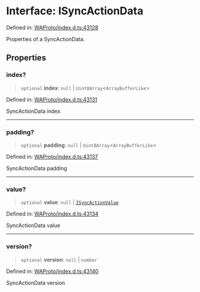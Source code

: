 # Interface: ISyncActionData

Defined in: [WAProto/index.d.ts:43128](https://github.com/Fokusdotid/bail/blob/82f46c566476ac566bfd781dede14412fcdfb787/WAProto/index.d.ts#L43128)

Properties of a SyncActionData.

## Properties

### index?

> `optional` **index**: `null` \| `Uint8Array`\<`ArrayBufferLike`\>

Defined in: [WAProto/index.d.ts:43131](https://github.com/Fokusdotid/bail/blob/82f46c566476ac566bfd781dede14412fcdfb787/WAProto/index.d.ts#L43131)

SyncActionData index

***

### padding?

> `optional` **padding**: `null` \| `Uint8Array`\<`ArrayBufferLike`\>

Defined in: [WAProto/index.d.ts:43137](https://github.com/Fokusdotid/bail/blob/82f46c566476ac566bfd781dede14412fcdfb787/WAProto/index.d.ts#L43137)

SyncActionData padding

***

### value?

> `optional` **value**: `null` \| [`ISyncActionValue`](ISyncActionValue.md)

Defined in: [WAProto/index.d.ts:43134](https://github.com/Fokusdotid/bail/blob/82f46c566476ac566bfd781dede14412fcdfb787/WAProto/index.d.ts#L43134)

SyncActionData value

***

### version?

> `optional` **version**: `null` \| `number`

Defined in: [WAProto/index.d.ts:43140](https://github.com/Fokusdotid/bail/blob/82f46c566476ac566bfd781dede14412fcdfb787/WAProto/index.d.ts#L43140)

SyncActionData version
